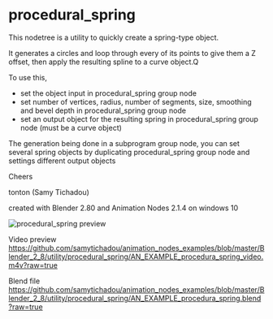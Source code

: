 # procedural_spring

This nodetree is a utility to quickly create a spring-type object.

It generates a circles and loop through every of its points to give them a Z offset, then apply the resulting spline to a curve object.Q

To use this,
- set the object input in procedural_spring group node
- set number of vertices, radius, number of segments, size, smoothing and bevel depth in procedural_spring group node
- set an output object for the resulting spring in procedural_spring group node (must be a curve object)

The generation being done in a subprogram group node, you can set several spring objects by duplicating procedural_spring group node and settings different output objects

Cheers

tonton (Samy Tichadou)

created with Blender 2.80 and Animation Nodes 2.1.4 on windows 10

![procedural_spring preview](https://github.com/samytichadou/animation_nodes_examples/blob/master/Blender_2_8/utility/procedural_spring/AN_EXAMPLE_procedura_spring_preview.png)

Video preview
https://github.com/samytichadou/animation_nodes_examples/blob/master/Blender_2_8/utility/procedural_spring/AN_EXAMPLE_procedura_spring_video.m4v?raw=true

Blend file
https://github.com/samytichadou/animation_nodes_examples/blob/master/Blender_2_8/utility/procedural_spring/AN_EXAMPLE_procedura_spring.blend?raw=true

